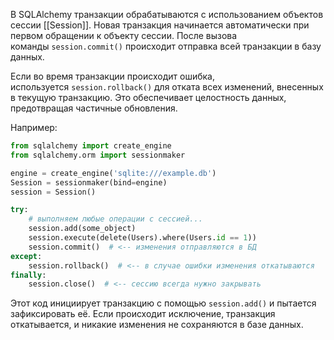 В SQLAlchemy транзакции обрабатываются с использованием объектов сессии [[Session]]. Новая транзакция начинается автоматически при первом обращении к объекту сессии. После вызова команды `session.commit()` происходит отправка всей транзакции в базу данных. 

Если во время транзакции происходит ошибка, используется `session.rollback()` для отката всех изменений, внесенных в текущую транзакцию. Это обеспечивает целостность данных, предотвращая частичные обновления. 

Например:
```python
from sqlalchemy import create_engine
from sqlalchemy.orm import sessionmaker

engine = create_engine('sqlite:///example.db')
Session = sessionmaker(bind=engine)
session = Session()

try:
    # выполняем любые операции с сессией...
    session.add(some_object)
    session.execute(delete(Users).where(Users.id == 1))
    session.commit()  # <-- изменения отправляются в БД
except:
    session.rollback()  # <-- в случае ошибки изменения откатываются
finally:
    session.close()  # <-- сессию всегда нужно закрывать
```

Этот код инициирует транзакцию с помощью `session.add()` и пытается зафиксировать её. Если происходит исключение, транзакция откатывается, и никакие изменения не сохраняются в базе данных.